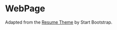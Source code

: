 # WebPage
Adapted from the [Resume Theme](https://startbootstrap.com/previews/resume) by Start Bootstrap.

